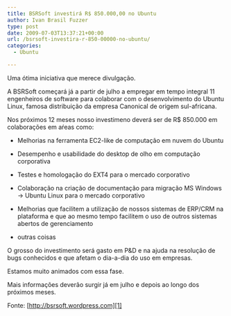 ```yaml
---
title: BSRSoft investirá R$ 850.000,00 no Ubuntu
author: Ivan Brasil Fuzzer
type: post
date: 2009-07-03T13:37:21+00:00
url: /bsrsoft-investira-r-850-00000-no-ubuntu/
categories:
  - Ubuntu

---
```

Uma ótima iniciativa que merece divulgação.

A BSRSoft começará já a partir de julho a empregar em tempo integral 11 engenheiros de software para colaborar com o desenvolvimento do Ubuntu Linux, famosa distribuição da empresa Canonical de origem sul-africana.

Nos próximos 12 meses nosso investimeno deverá ser de R$ 850.000 em colaborações em aŕeas como:

* Melhorias na ferramenta EC2-like de computação em nuvem do Ubuntu
      
* Desempenho e usabilidade do desktop de olho em computação corporativa
      
* Testes e homologação do EXT4 para o mercado corporativo
      
* Colaboração na criação de documentação para migração MS Windows -> Ubuntu Linux para o mercado corporativo
      
* Melhorias que facilitem a utilização de nossos sistemas de ERP/CRM na plataforma e que ao mesmo tempo facilitem o uso de outros sistemas abertos de gerenciamento
      
* outras coisas

O grosso do investimento será gasto em P&D e na ajuda na resolução de bugs conhecidos e que afetam o dia-a-dia do uso em empresas.

Estamos muito animados com essa fase.

Mais informações deverão surgir já em julho e depois ao longo dos próximos meses.

Fonte: [http://bsrsoft.wordpress.com][1]

 [1]: http://bsrsoft.wordpress.com/2009/07/01/bsrsoft-investira-r-850-000-em-desenvolvimento-do-ubuntu-linux/